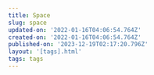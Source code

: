 ```yaml
---
title: Space
slug: space
updated-on: '2022-01-16T04:06:54.764Z'
created-on: '2022-01-16T04:06:54.764Z'
published-on: '2023-12-19T02:17:20.796Z'
layout: '[tags].html'
tags: tags
---
```



